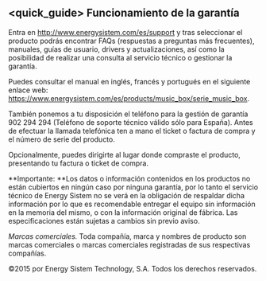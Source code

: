 ## <quick_guide> Funcionamiento de la garantía

Entra en http://www.energysistem.com/es/support y tras seleccionar el producto podrás encontrar FAQs (respuestas a preguntas más frecuentes), manuales, guías de usuario, drivers y actualizaciones, así como la posibilidad de realizar una consulta al servicio técnico o gestionar la garantía.

Puedes consultar el manual en inglés, francés y portugués en el siguiente enlace web: https://www.energysistem.com/es/products/music_box/serie_music_box.

También ponemos a tu disposición el teléfono para la gestión de garantía 902 294 294 (Teléfono de soporte técnico válido sólo para España). Antes de efectuar la llamada telefónica ten a mano el ticket o factura de compra y el número de serie del producto.

Opcionalmente, puedes dirigirte al lugar donde compraste el producto, presentando tu factura o ticket de compra.

**Importante: **Los datos o información contenidos en los productos no están cubiertos en ningún caso por ninguna garantía, por lo tanto el servicio técnico de Energy Sistem no se verá en la obligación de respaldar dicha información por lo que es recomendable entregar el equipo sin información en la memoria del mismo, o con la información original de fábrica.
Las especificaciones están sujetas a cambios sin previo aviso.

*Marcas comerciales.* Toda compañía, marca y nombres de producto son marcas comerciales o marcas comerciales registradas de sus respectivas compañías.

©2015 por Energy Sistem Technology, S.A. Todos los derechos reservados.




